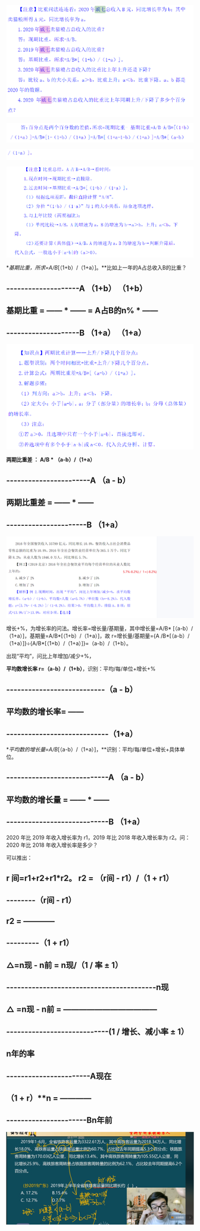 

![image-20240228214234793](img/image-20240228214234793.png)

![image-20240228214339850](img/image-20240228214339850.png)

<img src="img/image-20240228214300192.png" alt="image-20240228214300192" style="zoom:96%;" />

![image-20240228212554344](img/image-20240228212554344-1711359509148.png)

**基期比重，所求=A/B*[（1+b）/（1+a）]。**比如上一年的A占总收入B的比重？

##     				  														--------------------A	（1+b）								（1+b）

## 基期比重 =    ——  *     —— =  A占B的n%	 *       —— 

## 					 														--------------------B	（1+a）								（1+a）

![image-20240228212701910](img/image-20240228212701910.png)

**两期比重差 ： A/B  * （a-b）/（1+a）**

##     						  							  								-----------------------A		（a - b）

## 两期比重差  =  ——	 * 	——

## 																						----------------------B		（1+a）

![image-20240228212429166](img/image-20240228212429166-1711359514881.png)

增长+%，为增长率的问法。增长率=增长量/基期量，其中增长量=A/B*
[（a-b）/（1+a）]，基期量=A/B*[（1+b）/（1+a）]，故 r=增长量/基期量={A
/B*[（a-b）/（1+a）]}÷{A/B*[（1+b）/（1+a）]}=（a-b）/（1+b）。

出现“平均”，问比上年增加/减少+%，

**平均数增长率 r=（a-b）/（1+b）**，识别：平均/每/单位+增长+%

##     						  									  										---------------------------（a - b）

## 平均数的增长率= 		——

## 																										----------------------------（1+a）

**平均数的增长量=A/B*[（a-b）/（1+a）]，**识别：平均/每/单位+增长+具体单位。

##     						  									  										----------------------------A		（a - b）

## 平均数的增长量  =  ——	 * 	——

## 																										----------------------------B		（1+a）

2020 年比 2019 年收入增长率为 r1，2019 年比 2018 年收入增长率为 r2。问：2020 年比 2018 年收入增长率是多少？

可以推出：

##  r 间=r1+r2+r1*r2。 r2 = （r间 - r1）/（1 + r1）

##     						  							  			--------（r间 - r1）

## 					 r2 =   	————

## 																	---------（1 + r1）

##     						



## △=n现 - n前 = n现/（1 / 率 ± 1）

##     						  										 																				-----------------------------------------n现

## △	=n现 - n前 	=  	————————————

## 																										----------------------------(1 / 增长、减小率   ±    1）



## n年的率

##     						  																-----------------------A现在

## （1 + r）**n  =  ————

## 													 	 								----------------------Bn年前

![image-20240306001959780](img/image-20240306001959780.png)